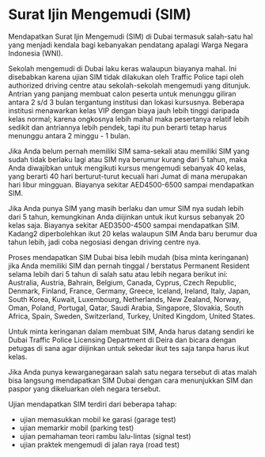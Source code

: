 # Surat Ijin Mengemudi (SIM)

Mendapatkan Surat Ijin Mengemudi (SIM) di Dubai termasuk salah-satu hal yang menjadi kendala bagi kebanyakan pendatang apalagi Warga Negara Indonesia (WNI).


Sekolah mengemudi di Dubai laku keras walaupun biayanya mahal. Ini disebabkan karena ujian SIM tidak dilakukan oleh Traffic Police tapi oleh authorized driving centre atau sekolah-sekolah mengemudi yang ditunjuk. Antrian yang panjang membuat calon peserta untuk menunggu giliran antara 2 s/d 3 bulan tergantung institusi dan lokasi kursusnya. Beberapa institusi menawarkan kelas VIP dengan biaya jauh lebih tinggi daripada kelas normal; karena ongkosnya lebih mahal maka pesertanya relatif lebih sedikit dan antriannya lebih pendek, tapi itu pun berarti tetap harus menunggu antara 2 minggu - 1 bulan.


Jika Anda belum pernah memiliki SIM sama-sekali atau memiliki SIM yang sudah tidak berlaku lagi atau SIM nya berumur kurang dari 5 tahun, maka Anda diwajibkan untuk mengikuti kursus mengemudi sebanyak 40 kelas, yang berarti 40 hari berturut-turut kecuali hari Jumat di mana merupakan hari libur mingguan. Biayanya sekitar AED4500-6500 sampai mendapatkan SIM.


Jika Anda punya SIM yang masih berlaku dan umur SIM nya sudah lebih dari 5 tahun, kemungkinan Anda diijinkan untuk ikut kursus sebanyak 20 kelas saja. Biayanya sekitar AED3500-4500 sampai mendapatkan SIM. Kadang2 diperbolehkan ikut 20 kelas walaupun SIM Anda baru berumur dua tahun lebih, jadi coba negosiasi dengan driving centre nya.


Proses mendapatkan SIM Dubai bisa lebih mudah (bisa minta keringanan) jika Anda memiliki SIM dan pernah tinggal / berstatus Permanent Resident selama lebih dari 5 tahun di salah satu atau lebih negara berikut ini: Australia, Austria, Bahrain, Belgium, Canada, Cyprus, Czech Republic, Denmark, Finland, France, Germany, Greece, Iceland, Ireland, Italy, Japan, South Korea, Kuwait, Luxembourg, Netherlands, New Zealand, Norway, Oman, Poland, Portugal, Qatar, Saudi Arabia, Singapore, Slovakia, South Africa, Spain, Sweden, Switzerland, Turkey, United Kingdom, United States.


Untuk minta keringanan dalam membuat SIM, Anda harus datang sendiri ke Dubai Traffic Police Licensing Department di Deira dan bicara dengan petugas di sana agar diijinkan untuk sekedar ikut tes saja tanpa harus ikut kelas.


Jika Anda punya kewarganegaraan salah satu negara tersebut di atas malah bisa langsung mendapatkan SIM Dubai dengan cara menunjukkan SIM dan paspor yang dikeluarkan oleh negara tersebut.


Ujian mendapatkan SIM terdiri dari beberapa tahap: 
- ujian memasukkan mobil ke garasi (garage test)
- ujian memarkir mobil (parking test)
- ujian pemahaman teori rambu lalu-lintas (signal test)
- ujian praktek mengemudi di jalan raya (road test)
